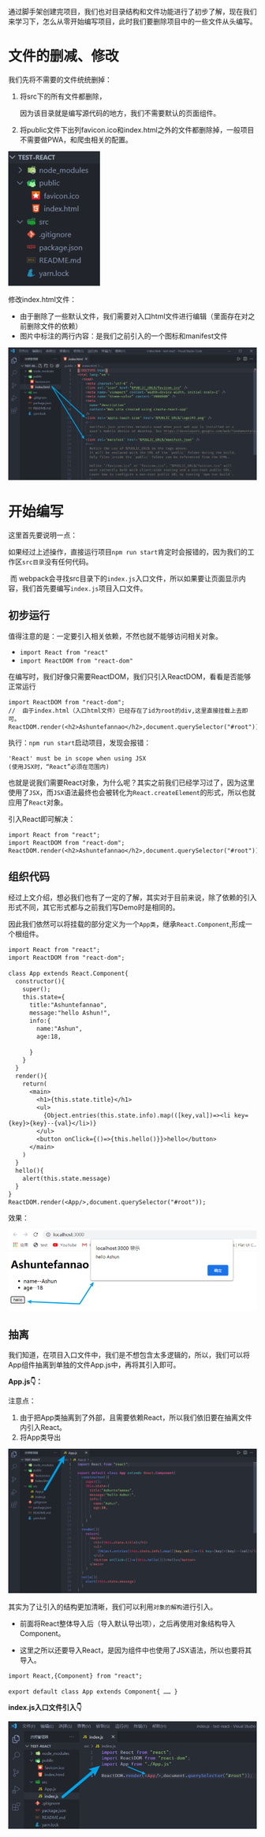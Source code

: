 通过脚手架创建完项目，我们也对目录结构和文件功能进行了初步了解，现在我们来学习下，怎么从零开始编写项目，此时我们要删除项目中的一些文件从头编写。

# 文件的删减、修改

我们先将不需要的文件统统删掉：

1. 将src下的所有文件都删除，

   因为该目录就是编写源代码的地方，我们不需要默认的页面组件。

2. 将public文件下出列favicon.ico和index.html之外的文件都删除掉，一般项目不需要做PWA，和爬虫相关的配置。

<img src="2-从零开始编写项目.assets/001.png" alt="001" style="zoom:95%;" />

修改index.html文件：

- 由于删除了一些默认文件，我们需要对入口html文件进行编辑（里面存在对之前删除文件的依赖）
- 图片中标注的两行内容：是我们之前引入的一个图标和manifest文件

<img src="2-从零开始编写项目.assets/002.png" alt="002" style="zoom:80%;" />

# 开始编写

这里首先要说明一点：

​	如果经过上述操作，直接运行项目`npm run start`肯定时会报错的，因为我们的工作区`src目录`没有任何代码。

​	而 webpack会寻找src目录下的`index.js`入口文件，所以如果要让页面显示内容，我们首先要编写`index.js`项目入口文件。

## 初步运行

值得注意的是：一定要引入相关依赖，不然也就不能够访问相关对象。

* `import React from "react"`
* `import ReactDOM from "react-dom"`

在编写时，我们好像只需要ReactDOM，我们只引入ReactDOM，看看是否能够正常运行

```
import ReactDOM from "react-dom";
//	由于index.html（入口html文件）已经存在了id为root的div,这里直接挂载上去即可。
ReactDOM.render(<h2>Ashuntefannao</h2>,document.querySelector("#root"));
```

执行：`npm run start`启动项目，发现会报错：

```
'React' must be in scope when using JSX
(使用JSX时，“React”必须在范围内)
```

也就是说我们需要React对象，为什么呢？其实之前我们已经学习过了，因为这里使用了`JSX`，而`JSX`语法最终也会被转化为`React.createElement`的形式，所以也就应用了`React`对象。

引入React即可解决：

```
import React from "react";
import ReactDOM from "react-dom";
ReactDOM.render(<h2>Ashuntefannao</h2>,document.querySelector("#root"));
```

## 组织代码

经过上文介绍，想必我们也有了一定的了解，其实对于目前来说，除了依赖的引入形式不同，其它形式都与之前我们写Demo时是相同的。

因此我们依然可以将挂载的部分定义为一个`App类`，继承`React.Component`,形成一个根组件。

```
import React from "react";
import ReactDOM from "react-dom";

class App extends React.Component{
  constructor(){
    super();
    this.state={
      title:"Ashuntefannao",
      message:"hello Ashun!",
      info:{
        name:"Ashun",
        age:18,

      }
    }
  }
  render(){
    return(
      <main>
        <h1>{this.state.title}</h1>
        <ul>
          {Object.entries(this.state.info).map(([key,val])=><li key={key}>{key}--{val}</li>)}
        </ul>
        <button onClick={()=>{this.hello()}}>hello</button>
      </main>
    )
  }
  hello(){
    alert(this.state.message)
  }
}
ReactDOM.render(<App/>,document.querySelector("#root"));
```

效果：

<img src="2-从零开始编写项目.assets/003.png" alt="003" style="zoom:70%;" />

## 抽离

我们知道，在项目入口文件中，我们是不想包含太多逻辑的，所以，我们可以将App组件抽离到单独的文件App.js中，再将其引入即可。

**App.js👇：**

注意点：

1. 由于把App类抽离到了外部，且需要依赖React，所以我们依旧要在抽离文件内引入React。
2. 将App类导出

<img src="2-从零开始编写项目.assets/004.png" alt="004" style="zoom:80%;" />

其实为了让引入的结构更加清晰，我们可以利用`对象的解构`进行引入。

* 前面将React整体导入后（导入默认导出项），之后再使用对象结构导入Component。

* 这里之所以还要导入React，是因为组件中也使用了JSX语法，所以也要将其导入。

```
import React,{Component} from "react";

export default class App extends Component{ …… }
```

**index.js入口文件引入👇**

<img src="2-从零开始编写项目.assets/005.png" alt="005" style="zoom:80%;" />
